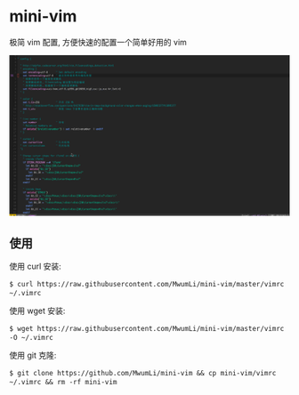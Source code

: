# mini-vim

极简 vim 配置, 方便快速的配置一个简单好用的 vim  

![mini-vim screenshot](./mini-vim.gif)

## 使用

使用 curl 安装:  

	$ curl https://raw.githubusercontent.com/MwumLi/mini-vim/master/vimrc ~/.vimrc

使用 wget 安装:  

	$ wget https://raw.githubusercontent.com/MwumLi/mini-vim/master/vimrc -O ~/.vimrc

使用 git 克隆:  

	$ git clone https://github.com/MwumLi/mini-vim && cp mini-vim/vimrc ~/.vimrc && rm -rf mini-vim
